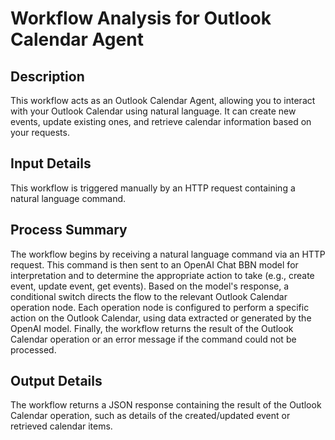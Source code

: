 # Workflow Analysis for Outlook Calendar Agent

## Description
This workflow acts as an Outlook Calendar Agent, allowing you to interact with your Outlook Calendar using natural language. It can create new events, update existing ones, and retrieve calendar information based on your requests.

## Input Details
This workflow is triggered manually by an HTTP request containing a natural language command.

## Process Summary
The workflow begins by receiving a natural language command via an HTTP request. This command is then sent to an OpenAI Chat BBN model for interpretation and to determine the appropriate action to take (e.g., create event, update event, get events). Based on the model's response, a conditional switch directs the flow to the relevant Outlook Calendar operation node. Each operation node is configured to perform a specific action on the Outlook Calendar, using data extracted or generated by the OpenAI model. Finally, the workflow returns the result of the Outlook Calendar operation or an error message if the command could not be processed.

## Output Details
The workflow returns a JSON response containing the result of the Outlook Calendar operation, such as details of the created/updated event or retrieved calendar items.
